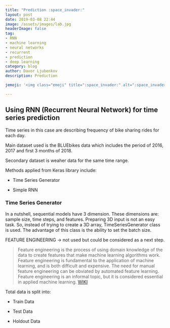```yaml
---
title: "Prediction :space_invader:"
layout: post
date: 2019-03-08 22:44
image: /assets/images/lab.jpg
headerImage: false
tag:
- RNN
- machine learning
- neural networks
- recurrent
- prediction
- deep learning
category: blog
author: Davor Ljubenkov
description: Prediction

jemoji: '<img class="emoji" title=":space_invader:" alt=":space_invader:" src="https://assets.github.com/images/icons/emoji/unicode/1f47e.png" height="20" width="20" align="absmiddle">'

---
```


## Using RNN (Recurrent Neural Network) for time series prediction

 Time series in this case are describing frequency of bike sharing rides for each day.
 
 Main dataset used is the BLUEbikes data which includes the period of 2016, 2017 and first 3 months of 2018.
 
 Secondary dataset is weaher data for the same time range.
 
 Methods applied from Keras library include:
 
 - Time Series Generator
 
 - Simple RNN
 
 ### Time Series Generator
 
In a nutshell, sequential models have 3 dimension. These dimensions are: sample size, time steps, and features. Preparing 3D input is not an easy task. So, instead of trying to create a 3D array, TimeSeriesGenerator class is used. The advantage of this class is the ability to set the batch size.

FEATURE ENGINEERING -> not used but could be considered as a next step.

>  Feature engineering is the process of using domain knowledge of the data to create features that make machine learning algorithms work. Feature engineering is fundamental to the application of machine learning, and is both difficult and expensive. The need for manual feature engineering can be obviated by automated feature learning. Feature engineering is an informal topic, but it is considered essential in applied machine learning. [WIKI](https://en.wikipedia.org/wiki/Feature_engineering)

Total data is split into:

- Train Data

- Test Data

- Holdout Data

